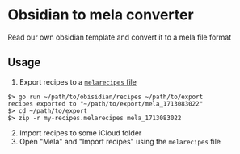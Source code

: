 # Obsidian to mela converter

Read our own obsidian template and convert it to a mela file format

## Usage

1. Export recipes to a [`melarecipes` file](https://mela.recipes/fileformat)
```
$> go run ~/path/to/obisidian/recipes ~/path/to/export
recipes exported to "~/path/to/export/mela_1713083022"
$> cd ~/path/to/export
$> zip -r my-recipes.melarecipes mela_1713083022
```
2. Import recipes to some iCloud folder
3. Open "Mela" and "Import recipes" using the `melarecipes` file
